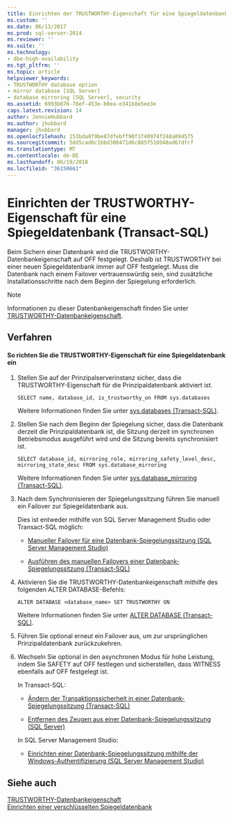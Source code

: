 ```yaml
---
title: Einrichten der TRUSTWORTHY-Eigenschaft für eine Spiegeldatenbank (Transact-SQL) | Microsoft-Dokumentation
ms.custom: ''
ms.date: 06/13/2017
ms.prod: sql-server-2014
ms.reviewer: ''
ms.suite: ''
ms.technology:
- dbe-high-availability
ms.tgt_pltfrm: ''
ms.topic: article
helpviewer_keywords:
- TRUSTWORTHY database option
- mirror database [SQL Server]
- database mirroring [SQL Server], security
ms.assetid: 6993b076-78ef-453e-b0ea-e341b8e5ee3e
caps.latest.revision: 14
author: JennieHubbard
ms.author: jhubbard
manager: jhubbard
ms.openlocfilehash: 153bda8f9be87dfebff90f1f40974f248a094575
ms.sourcegitcommit: 5dd5cad0c1bbd308471d6c885f516948ad67dfcf
ms.translationtype: MT
ms.contentlocale: de-DE
ms.lasthandoff: 06/19/2018
ms.locfileid: "36150661"
---
```

# <a name="set-up-a-mirror-database-to-use-the-trustworthy-property-transact-sql"></a>Einrichten der TRUSTWORTHY-Eigenschaft für eine Spiegeldatenbank (Transact-SQL)
  Beim Sichern einer Datenbank wird die TRUSTWORTHY-Datenbankeigenschaft auf OFF festgelegt. Deshalb ist TRUSTWORTHY bei einer neuen Spiegeldatenbank immer auf OFF festgelegt. Muss die Datenbank nach einem Failover vertrauenswürdig sein, sind zusätzliche Installationsschritte nach dem Beginn der Spiegelung erforderlich.  
  
> [!NOTE]  
>  Informationen zu dieser Datenbankeigenschaft finden Sie unter [TRUSTWORTHY-Datenbankeigenschaft](../../relational-databases/security/trustworthy-database-property.md).  
  
## <a name="procedure"></a>Verfahren  
  
#### <a name="to-setup-a-mirror-database-to-use-the-trustworthy-property"></a>So richten Sie die TRUSTWORTHY-Eigenschaft für eine Spiegeldatenbank ein  
  
1.  Stellen Sie auf der Prinzipalserverinstanz sicher, dass die TRUSTWORTHY-Eigenschaft für die Prinzipaldatenbank aktiviert ist.  
  
    ```  
    SELECT name, database_id, is_trustworthy_on FROM sys.databases   
    ```  
  
     Weitere Informationen finden Sie unter [sys.databases &#40;Transact-SQL&#41;](/sql/relational-databases/system-catalog-views/sys-databases-transact-sql).  
  
2.  Stellen Sie nach dem Beginn der Spiegelung sicher, dass die Datenbank derzeit die Prinzipaldatenbank ist, die Sitzung derzeit im synchronen Betriebsmodus ausgeführt wird und die Sitzung bereits synchronisiert ist.  
  
    ```  
    SELECT database_id, mirroring_role, mirroring_safety_level_desc, mirroring_state_desc FROM sys.database_mirroring  
    ```  
  
     Weitere Informationen finden Sie unter [sys.database_mirroring &#40;Transact-SQL&#41;](/sql/relational-databases/system-catalog-views/sys-database-mirroring-transact-sql).  
  
3.  Nach dem Synchronisieren der Spiegelungssitzung führen Sie manuell ein Failover zur Spiegeldatenbank aus.  
  
     Dies ist entweder mithilfe von SQL Server Management Studio oder Transact-SQL möglich:  
  
    -   [Manueller Failover für eine Datenbank-Spiegelungssitzung &#40;SQL Server Management Studio&#41;](manually-fail-over-a-database-mirroring-session-sql-server-management-studio.md)  
  
    -   [Ausführen des manuellen Failovers einer Datenbank-Spiegelungssitzung &#40;Transact-SQL&#41;](manually-fail-over-a-database-mirroring-session-transact-sql.md)  
  
4.  Aktivieren Sie die TRUSTWORTHY-Datenbankeigenschaft mithilfe des folgenden ALTER DATABASE-Befehls:  
  
    ```  
    ALTER DATABASE <database_name> SET TRUSTWORTHY ON  
    ```  
  
     Weitere Informationen finden Sie unter [ALTER DATABASE &#40;Transact-SQL&#41;](/sql/t-sql/statements/alter-database-transact-sql).  
  
5.  Führen Sie optional erneut ein Failover aus, um zur ursprünglichen Prinzipaldatenbank zurückzukehren.  
  
6.  Wechseln Sie optional in den asynchronen Modus für hohe Leistung, indem Sie SAFETY auf OFF festlegen und sicherstellen, dass WITNESS ebenfalls auf OFF festgelegt ist.  
  
     In Transact-SQL:  
  
    -   [Ändern der Transaktionssicherheit in einer Datenbank-Spiegelungssitzung &#40;Transact-SQL&#41;](change-transaction-safety-in-a-database-mirroring-session-transact-sql.md)  
  
    -   [Entfernen des Zeugen aus einer Datenbank-Spiegelungssitzung &#40;SQL Server&#41;](remove-the-witness-from-a-database-mirroring-session-sql-server.md)  
  
     In SQL Server Management Studio:  
  
    -   [Einrichten einer Datenbank-Spiegelungssitzung mithilfe der Windows-Authentifizierung &#40;SQL Server Management Studio&#41;](establish-database-mirroring-session-windows-authentication.md)  
  
## <a name="see-also"></a>Siehe auch  
 [TRUSTWORTHY-Datenbankeigenschaft](../../relational-databases/security/trustworthy-database-property.md)   
 [Einrichten einer verschlüsselten Spiegeldatenbank](set-up-an-encrypted-mirror-database.md)  
  
  
